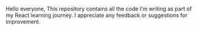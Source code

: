 Hello everyone,
This repository contains all the code I’m writing as part of my React learning journey.
I appreciate any feedback or suggestions for improvement.
